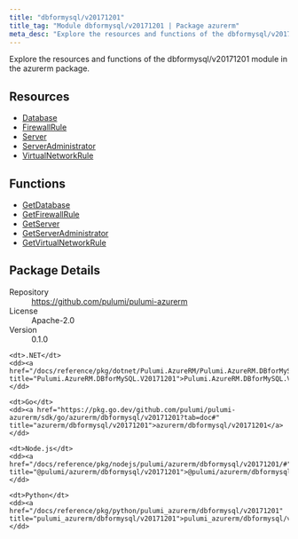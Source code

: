 ```yaml
---
title: "dbformysql/v20171201"
title_tag: "Module dbformysql/v20171201 | Package azurerm"
meta_desc: "Explore the resources and functions of the dbformysql/v20171201 module in the azurerm package."
---
```


<!-- WARNING: this file was generated by Pulumi Docs Generator. -->
<!-- Do not edit by hand unless you're certain you know what you are doing! -->

Explore the resources and functions of the dbformysql/v20171201 module in the azurerm package.

<h2 id="resources">Resources</h2>
<ul class="api">
    <li><a href="database" title="Database"><span class="symbol resource"></span>Database</a></li>
    <li><a href="firewallrule" title="FirewallRule"><span class="symbol resource"></span>FirewallRule</a></li>
    <li><a href="server" title="Server"><span class="symbol resource"></span>Server</a></li>
    <li><a href="serveradministrator" title="ServerAdministrator"><span class="symbol resource"></span>ServerAdministrator</a></li>
    <li><a href="virtualnetworkrule" title="VirtualNetworkRule"><span class="symbol resource"></span>VirtualNetworkRule</a></li>
</ul>

<h2 id="functions">Functions</h2>
<ul class="api">
    <li><a href="getdatabase" title="GetDatabase"><span class="symbol function"></span>GetDatabase</a></li>
    <li><a href="getfirewallrule" title="GetFirewallRule"><span class="symbol function"></span>GetFirewallRule</a></li>
    <li><a href="getserver" title="GetServer"><span class="symbol function"></span>GetServer</a></li>
    <li><a href="getserveradministrator" title="GetServerAdministrator"><span class="symbol function"></span>GetServerAdministrator</a></li>
    <li><a href="getvirtualnetworkrule" title="GetVirtualNetworkRule"><span class="symbol function"></span>GetVirtualNetworkRule</a></li>
</ul>

<h2 id="package-details">Package Details</h2>
<dl class="package-details">
	<dt>Repository</dt>
	<dd><a href="https://github.com/pulumi/pulumi-azurerm">https://github.com/pulumi/pulumi-azurerm</a></dd>
	<dt>License</dt>
	<dd>Apache-2.0</dd>
	<dt>Version</dt>
	<dd>0.1.0</dd>
</dl>



<dl class="tabular">

    <dt>.NET</dt>
    <dd><a href="/docs/reference/pkg/dotnet/Pulumi.AzureRM/Pulumi.AzureRM.DBforMySQL.V20171201.html" title="Pulumi.AzureRM.DBforMySQL.V20171201">Pulumi.AzureRM.DBforMySQL.V20171201</a></dd>

    <dt>Go</dt>
    <dd><a href="https://pkg.go.dev/github.com/pulumi/pulumi-azurerm/sdk/go/azurerm/dbformysql/v20171201?tab=doc#" title="azurerm/dbformysql/v20171201">azurerm/dbformysql/v20171201</a></dd>

    <dt>Node.js</dt>
    <dd><a href="/docs/reference/pkg/nodejs/pulumi/azurerm/dbformysql/v20171201/#" title="@pulumi/azurerm/dbformysql/v20171201">@pulumi/azurerm/dbformysql/v20171201</a></dd>

    <dt>Python</dt>
    <dd><a href="/docs/reference/pkg/python/pulumi_azurerm/dbformysql/v20171201" title="pulumi_azurerm/dbformysql/v20171201">pulumi_azurerm/dbformysql/v20171201</a></dd>

</dl>

